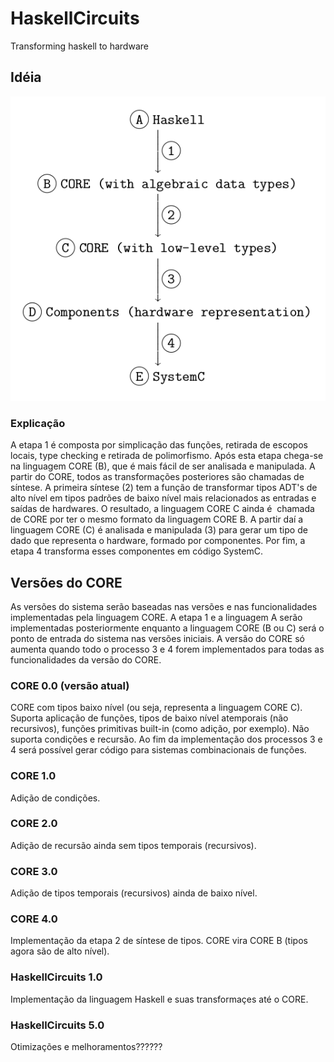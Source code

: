 # HaskellCircuits
Transforming haskell to hardware

## Idéia

![Alt text](./img/CORE.png?raw=true "Data flow")

### Explicação

A etapa 1 é composta por simplicação das funções, retirada de escopos locais, type checking e retirada de polimorfismo. Após esta etapa chega-se na linguagem CORE (B), que é mais fácil de ser analisada e manipulada. A partir do CORE, todos as transformações posteriores são chamadas de síntese. A primeira síntese (2) tem a função de transformar tipos ADT's de alto nível em tipos padrões de baixo nível mais relacionados as entradas e saídas de hardwares. O resultado, a linguagem CORE C ainda é  chamada de CORE por ter o mesmo formato da linguagem CORE B. A partir daí a linguagem CORE (C) é analisada e manipulada (3) para gerar um tipo de dado que representa o hardware, formado por componentes. Por fim, a etapa 4 transforma esses componentes em código SystemC.

## Versões do CORE

As versões do sistema serão baseadas nas versões e nas funcionalidades implementadas pela linguagem CORE. A etapa 1 e a linguagem A serão implementadas posteriormente enquanto a linguagem CORE (B ou C) será o ponto de entrada do sistema nas versões iniciais. A versão do CORE só aumenta quando todo o processo 3 e 4 forem implementados para todas as funcionalidades da versão do CORE.

### CORE 0.0 (versão atual)

CORE com tipos baixo nível (ou seja, representa a linguagem CORE C). Suporta aplicação de funções, tipos de baixo nível atemporais (não recursivos), funções primitivas built-in (como adição, por exemplo). Não suporta condições e recursão.
Ao fim da implementação dos processos 3 e 4 será possível gerar código para sistemas combinacionais de funções.

### CORE 1.0

Adição de condições.

### CORE 2.0

Adição de recursão ainda sem tipos temporais (recursivos).

### CORE 3.0

Adição de tipos temporais (recursivos) ainda de baixo nível.

### CORE 4.0

Implementação da etapa 2 de síntese de tipos. CORE vira CORE B (tipos agora são de alto nível). 

### HaskellCircuits 1.0

Implementação da linguagem Haskell e suas transformaçes até o CORE.

### HaskellCircuits 5.0

Otimizações e melhoramentos??????
